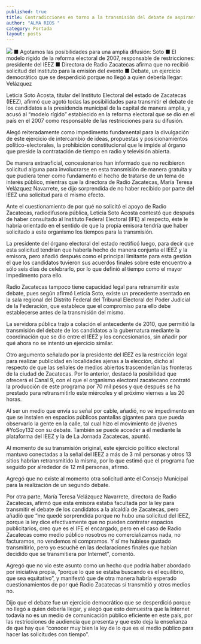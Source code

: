 ```yaml
---
published: true
title: Contradicciones en torno a la transmisión del debate de aspirantes a alcalde de la capital
author: "ALMA RIOS "
category: Portada
layout: posts
---
```


![](http://i.imgur.com/8am4x0Lm.jpg)
■  Agotamos las posibilidades para una amplia difusión: Soto
■  El modelo rígido de la reforma electoral de 2007, responsable de restricciones: presidente del IEEZ
■  Directora de Radio Zacatecas afirma que no recibió solicitud del instituto para la emisión del evento
■  Debate, un ejercicio democrático que se desperdició porque no llegó a quien debería llegar: Velázquez

Leticia Soto Acosta, titular del Instituto Electoral del estado de Zacatecas (IEEZ), afirmó que agotó todas las posibilidades para transmitir el debate de los candidatos a la presidencia municipal de la capital de manera amplia, y acusó al “modelo rígido” establecido en la reforma electoral que se dio en el país en el 2007 como responsable de las restricciones para su difusión.

Alegó reiteradamente como impedimento fundamental para la divulgación de este ejercicio de intercambio de ideas, propuestas y posicionamientos político-electorales, la prohibición constitucional que le impide al órgano que preside la contratación de tiempo en radio y televisión abierta.

De manera extraoficial, concesionarios han informado que no recibieron solicitud alguna para involucrarse en esta transmisión de manera gratuita y que pudiera tener como fundamento el hecho de tratarse de un tema de interés público, mientras que la directora de Radio Zacatecas, María Teresa Velázquez Navarrete, se dijo sorprendida de no haber recibido por parte del IEEZ una solicitud para el mismo efecto. 

Ante el cuestionamiento de por qué no solicitó el apoyo de Radio Zacatecas, radiodifusora pública, Leticia Soto Acosta contestó que después de haber consultado al Instituto Federal Electoral (IFE) al respecto, éste le habría orientado en el sentido de que la propia emisora tendría que haber solicitado a este organismo los tiempos para la transmisión.


La presidente del órgano electoral del estado rectificó luego, para decir que esta solicitud tendrían que haberla hecho de manera conjunta el IEEZ y la emisora, pero añadió después como el principal limitante para esta gestión el que los candidatos tuvieron sus acuerdos finales sobre este encuentro a sólo seis días de celebrarlo, por lo que definió al tiempo como el mayor impedimento para ello.

Radio Zacatecas tampoco tiene capacidad legal para retransmitir este debate, pues según afirmó Leticia Soto, existe un precedente asentado en la sala regional del Distrito Federal del Tribunal Electoral del Poder Judicial de la Federación, que establece que el compromiso para ello debe establecerse antes de la transmisión del mismo.

La servidora pública trajo a colación el antecedente de 2010, que permitió la transmisión del debate de los candidatos a la gubernatura mediante la coordinación que se dio entre el IEEZ y los concesionarios, sin añadir por qué ahora no se intentó un ejercicio similar.

Otro argumento señalado por la presidente del IEEZ es la restricción legal para realizar publicidad en localidades ajenas a la elección, dicho al respecto de que las señales de medios abiertos trascenderían las fronteras de la ciudad de Zacatecas.
Por lo anterior, destacó la posibilidad que ofrecerá el Canal 9, con el que el organismo electoral zacatecano contrató la producción de este programa por 70 mil pesos y que después se ha prestado para retransmitirlo este miércoles y el próximo viernes a las 20 horas.

Al ser un medio que envía su señal por cable, añadió, no ve impedimento en que se instalen en espacios públicos pantallas gigantes para que pueda observarlo la gente en la calle, tal cual hizo el movimiento de jóvenes #YoSoy132 con su debate. 
También se puede acceder a él mediante la plataforma del IEEZ y la de La Jornada Zacatecas, apuntó.

Al momento de su transmisión original, este ejercicio político electoral mantuvo conectadas a la señal del IEEZ a más de 3 mil personas y otros 13 sitios habrían retransmitido la misma, por lo que estimó que el programa fue seguido por alrededor de 12 mil personas, afirmó.

Agregó que no existe al momento otra solicitud ante el Consejo Municipal para la realización de un segundo debate.

Por otra parte, María Teresa Velázquez Navarrete, directora de Radio Zacatecas, afirmó que esta emisora estaba facultada por la ley para transmitir el debate de los candidatos a la alcaldía de Zacatecas, pero añadió que “me quedé sorprendida porque no hubo una solicitud del IEEZ, porque la ley dice efectivamente que no pueden contratar espacios publicitarios, creo que es el IFE el encargado, pero en el caso de Radio Zacatecas como medio público nosotros no comercializamos nada, no facturamos, no vendemos ni compramos. Y sí me hubiese gustado transmitirlo, pero yo escuché en las declaraciones finales que habían decidido que se transmitiera por Internet”, comentó.

Agregó que no vio este asunto como un hecho que podría haber abordado por iniciativa propia, “porque lo que se estaba buscando es el equilibrio, que sea equitativo”, y manifestó que de otra manera habría esperado cuestionamientos de por qué Radio Zacatecas sí transmitió y otros medios no.

Dijo que el debate fue un ejercicio democrático que se desperdició porque no llegó a quien debería llegar, y alegó que esto demuestra que la Internet todavía no es un medio de comunicación público eficiente en este país, por las restricciones de audiencia que presenta  y que esto deja la enseñanza de que hay que “conocer muy bien la ley de lo que es el medio público para hacer las solicitudes con tiempo”.

